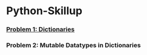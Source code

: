 # Python-Skillup

### [Problem 1: Dictionaries](https://github.com/ChirantanSoni28/Python-Skillup/tree/master/Problem%201)
### Problem 2: Mutable Datatypes in Dictionaries
